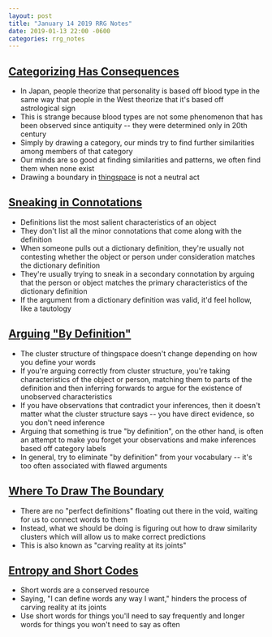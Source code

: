 ```yaml
---
layout: post
title: "January 14 2019 RRG Notes"
date: 2019-01-13 22:00 -0600
categories: rrg_notes
---
```


## [Categorizing Has Consequences](https://www.greaterwrong.com/posts/veN86cBhoe7mBxXLk/categorizing-has-consequences)
+ In Japan, people theorize that personality is based off blood type in the same way that people in the West theorize that it's based off astrological sign
+ This is strange because blood types are not some phenomenon that has been observed since antiquity -- they were determined only in 20th century
+ Simply by drawing a category, our minds try to find further similarities among members of that category
+ Our minds are so good at finding similarities and patterns, we often find them when none exist
+ Drawing a boundary in [thingspace](https://www.greaterwrong.com/posts/WBw8dDkAWohFjWQSk/the-cluster-structure-of-thingspace) is not a neutral act

## [Sneaking in Connotations](https://www.greaterwrong.com/posts/yuKaWPRTxZoov4z8K/sneaking-in-connotations)
+ Definitions list the most salient characteristics of an object
+ They don't list all the minor connotations that come along with the definition
+ When someone pulls out a dictionary definition, they're usually not contesting whether the object or person under consideration matches the dictionary definition
+ They're usually trying to sneak in a secondary connotation by arguing that the person or object matches the primary characteristics of the dictionary definition
+ If the argument from a dictionary definition was valid, it'd feel hollow, like a tautology

## [Arguing "By Definition"](https://www.greaterwrong.com/posts/cFzC996D7Jjds3vS9/arguing-by-definition)
+ The cluster structure of thingspace doesn't change depending on how you define your words
+ If you're arguing correctly from cluster structure, you're taking characteristics of the object or person, matching them to parts of the definition and then inferring forwards to argue for the existence of unobserved characteristics
+ If you have observations that contradict your inferences, then it doesn't matter what the cluster structure says -- you have direct evidence, so you don't need inference
+ Arguing that something is true "by definition", on the other hand, is often an attempt to make you forget your observations and make inferences based off category labels
+ In general, try to eliminate "by definition" from your vocabulary -- it's too often associated with flawed arguments

## [Where To Draw The Boundary](https://www.greaterwrong.com/posts/d5NyJ2Lf6N22AD9PB/where-to-draw-the-boundary)
+ There are no "perfect definitions" floating out there in the void, waiting for us to connect words to them
+ Instead, what we should be doing is figuring out how to draw similarity clusters which will allow us to make correct predictions
+ This is also known as "carving reality at its joints"

## [Entropy and Short Codes](https://www.greaterwrong.com/posts/soQX8yXLbKy7cFvy8/entropy-and-short-codes)
+ Short words are a conserved resource
+ Saying, "I can define words any way I want," hinders the process of carving reality at its joints
+ Use short words for things you'll need to say frequently and longer words for things you won't need to say as often
